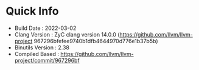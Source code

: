 # Quick Info
* Build Date : 2022-03-02
* Clang Version : ZyC clang version 14.0.0 (https://github.com/llvm/llvm-project 967296bfefee9740b1dfb4644970d776e1b37b5b)
* Binutils Version : 2.38
* Compiled Based : https://github.com/llvm/llvm-project/commit/967296bf

